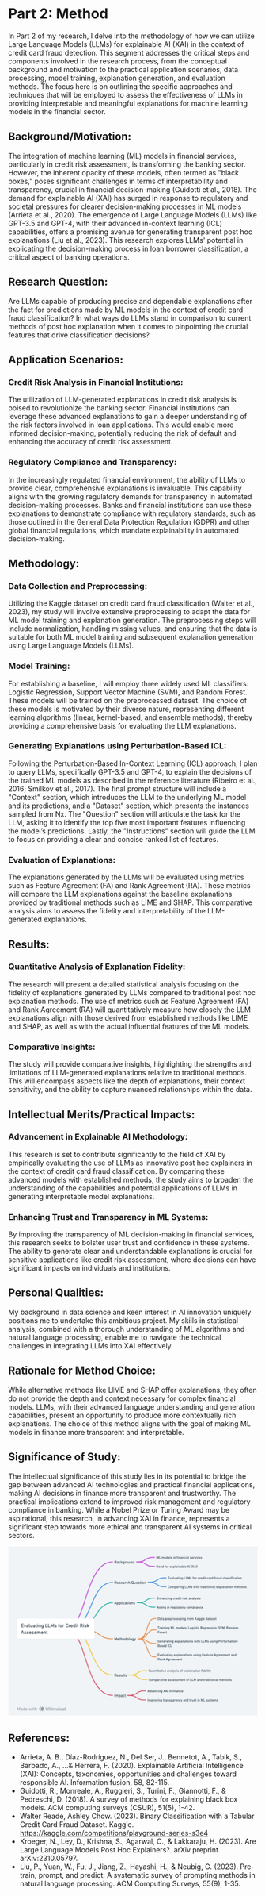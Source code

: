 # Part 2: Method

In Part 2 of my research, I delve into the methodology of how we can utilize Large Language Models (LLMs) for explainable AI (XAI) in the context of credit card fraud detection. This segment addresses the critical steps and components involved in the research process, from the conceptual background and motivation to the practical application scenarios, data processing, model training, explanation generation, and evaluation methods. The focus here is on outlining the specific approaches and techniques that will be employed to assess the effectiveness of LLMs in providing interpretable and meaningful explanations for machine learning models in the financial sector.


## Background/Motivation:
The integration of machine learning (ML) models in financial services, particularly in credit risk assessment, is transforming the banking sector. However, the inherent opacity of these models, often termed as "black boxes," poses significant challenges in terms of interpretability and transparency, crucial in financial decision-making (Guidotti et al., 2018). The demand for explainable AI (XAI) has surged in response to regulatory and societal pressures for clearer decision-making processes in ML models (Arrieta et al., 2020). The emergence of Large Language Models (LLMs) like GPT-3.5 and GPT-4, with their advanced in-context learning (ICL) capabilities, offers a promising avenue for generating transparent post hoc explanations (Liu et al., 2023). This research explores LLMs' potential in explicating the decision-making process in loan borrower classification, a critical aspect of banking operations.

## Research Question:
Are LLMs capable of producing precise and dependable explanations after the fact for predictions made by ML models in the context of credit card fraud classification?
In what ways do LLMs stand in comparison to current methods of post hoc explanation when it comes to pinpointing the crucial features that drive classification decisions?

## Application Scenarios:
### Credit Risk Analysis in Financial Institutions: 
The utilization of LLM-generated explanations in credit risk analysis is poised to revolutionize the banking sector. Financial institutions can leverage these advanced explanations to gain a deeper understanding of the risk factors involved in loan applications. This would enable more informed decision-making, potentially reducing the risk of default and enhancing the accuracy of credit risk assessment.
### Regulatory Compliance and Transparency: 
In the increasingly regulated financial environment, the ability of LLMs to provide clear, comprehensive explanations is invaluable. This capability aligns with the growing regulatory demands for transparency in automated decision-making processes. Banks and financial institutions can use these explanations to demonstrate compliance with regulatory standards, such as those outlined in the General Data Protection Regulation (GDPR) and other global financial regulations, which mandate explainability in automated decision-making.

## Methodology:
### Data Collection and Preprocessing: 
Utilizing the Kaggle dataset on credit card fraud classification (Walter et al., 2023), my study will involve extensive preprocessing to adapt the data for ML model training and explanation generation. The preprocessing steps will include normalization, handling missing values, and ensuring that the data is suitable for both ML model training and subsequent explanation generation using Large Language Models (LLMs).
### Model Training: 
For establishing a baseline, I will employ three widely used ML classifiers: Logistic Regression, Support Vector Machine (SVM), and Random Forest. These models will be trained on the preprocessed dataset. The choice of these models is motivated by their diverse nature, representing different learning algorithms (linear, kernel-based, and ensemble methods), thereby providing a comprehensive basis for evaluating the LLM explanations.
### Generating Explanations using Perturbation-Based ICL: 
Following the Perturbation-Based In-Context Learning (ICL) approach, I plan to query LLMs, specifically GPT-3.5 and GPT-4, to explain the decisions of the trained ML models as described in the reference literature (Ribeiro et al., 2016; Smilkov et al., 2017). The final prompt structure will include a "Context" section, which introduces the LLM to the underlying ML model and its predictions, and a "Dataset" section, which presents the instances sampled from Nx. The "Question" section will articulate the task for the LLM, asking it to identify the top five most important features influencing the model’s predictions. Lastly, the "Instructions" section will guide the LLM to focus on providing a clear and concise ranked list of features.
### Evaluation of Explanations: 
The explanations generated by the LLMs will be evaluated using metrics such as Feature Agreement (FA) and Rank Agreement (RA). These metrics will compare the LLM explanations against the baseline explanations provided by traditional methods such as LIME and SHAP. This comparative analysis aims to assess the fidelity and interpretability of the LLM-generated explanations.

## Results:
### Quantitative Analysis of Explanation Fidelity: 
The research will present a detailed statistical analysis focusing on the fidelity of explanations generated by LLMs compared to traditional post hoc explanation methods. The use of metrics such as Feature Agreement (FA) and Rank Agreement (RA) will quantitatively measure how closely the LLM explanations align with those derived from established methods like LIME and SHAP, as well as with the actual influential features of the ML models.
### Comparative Insights: 
The study will provide comparative insights, highlighting the strengths and limitations of LLM-generated explanations relative to traditional methods. This will encompass aspects like the depth of explanations, their context sensitivity, and the ability to capture nuanced relationships within the data.

## Intellectual Merits/Practical Impacts:
### Advancement in Explainable AI Methodology: 
This research is set to contribute significantly to the field of XAI by empirically evaluating the use of LLMs as innovative post hoc explainers in the context of credit card fraud classification. By comparing these advanced models with established methods, the study aims to broaden the understanding of the capabilities and potential applications of LLMs in generating interpretable model explanations.
### Enhancing Trust and Transparency in ML Systems:
By improving the transparency of ML decision-making in financial services, this research seeks to bolster user trust and confidence in these systems. The ability to generate clear and understandable explanations is crucial for sensitive applications like credit risk assessment, where decisions can have significant impacts on individuals and institutions.

## Personal Qualities: 
My background in data science and keen interest in AI innovation uniquely positions me to undertake this ambitious project. My skills in statistical analysis, combined with a thorough understanding of ML algorithms and natural language processing, enable me to navigate the technical challenges in integrating LLMs into XAI effectively.

## Rationale for Method Choice: 
While alternative methods like LIME and SHAP offer explanations, they often do not provide the depth and context necessary for complex financial models. LLMs, with their advanced language understanding and generation capabilities, present an opportunity to produce more contextually rich explanations. The choice of this method aligns with the goal of making ML models in finance more transparent and interpretable.

## Significance of Study: 
The intellectual significance of this study lies in its potential to bridge the gap between advanced AI technologies and practical financial applications, making AI decisions in finance more transparent and trustworthy. The practical implications extend to improved risk management and regulatory compliance in banking. While a Nobel Prize or Turing Award may be aspirational, this research, in advancing XAI in finance, represents a significant step towards more ethical and transparent AI systems in critical sectors.


![Method](Method.png)

## References: 
- Arrieta, A. B., Díaz-Rodríguez, N., Del Ser, J., Bennetot, A., Tabik, S., Barbado,	A., ...& Herrera, F. (2020). Explainable Artificial Intelligence (XAI): Concepts,	taxonomies, opportunities and challenges toward responsible AI. Information	fusion, 58, 82-115.
- Guidotti, R., Monreale, A., Ruggieri, S., Turini, F., Giannotti, F., & Pedreschi, D.	(2018). A survey of methods for explaining black box models. ACM computing	surveys (CSUR), 51(5), 1-42.
- Walter Reade, Ashley Chow. (2023). Binary Classification with a Tabular Credit	Card Fraud Dataset. Kaggle. https://kaggle.com/competitions/playground-series-s3e4
- Kroeger, N., Ley, D., Krishna, S., Agarwal, C., & Lakkaraju, H. (2023). Are Large	Language Models Post Hoc Explainers?. arXiv preprint arXiv:2310.05797.
- Liu, P., Yuan, W., Fu, J., Jiang, Z., Hayashi, H., & Neubig, G. (2023). Pre-train,	prompt, and predict: A systematic survey of prompting methods in natural	language processing. ACM Computing Surveys, 55(9), 1-35.

